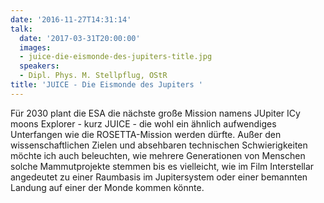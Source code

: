```yaml
---
date: '2016-11-27T14:31:14'
talk:
  date: '2017-03-31T20:00:00'
  images:
  - juice-die-eismonde-des-jupiters-title.jpg
  speakers:
  - Dipl. Phys. M. Stellpflug, OStR
title: 'JUICE - Die Eismonde des Jupiters '
---
```

Für 2030 plant die ESA die nächste große Mission namens JUpiter ICy moons Explorer - kurz JUICE - die wohl ein ähnlich aufwendiges Unterfangen wie die ROSETTA-Mission werden dürfte. Außer den wissenschaftlichen Zielen und absehbaren technischen Schwierigkeiten möchte ich auch beleuchten, wie mehrere Generationen von Menschen solche Mammutprojekte stemmen bis es vielleicht, wie im Film Interstellar angedeutet zu einer Raumbasis im Jupitersystem oder einer bemannten Landung auf einer der Monde kommen könnte.

